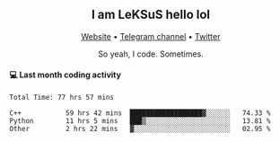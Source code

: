 <h2 align="center">I am LeKSuS hello lol</h2>
<div align="center">
  <a href="https://leksus.net">Website</a> •
  <a href="https://t.me/leksus_was_here">Telegram channel</a> •
  <a href="https://twitter.com/___LeKSuS___">Twitter</a>
</div>
<p align="center">So yeah, I code. Sometimes.</p>

#### :computer: Last month coding activity
<!--START_SECTION:waka-->

```text
Total Time: 77 hrs 57 mins

C++           59 hrs 42 mins  ██████████████████▓░░░░░░   74.33 %
Python        11 hrs 5 mins   ███▒░░░░░░░░░░░░░░░░░░░░░   13.81 %
Other         2 hrs 22 mins   ▓░░░░░░░░░░░░░░░░░░░░░░░░   02.95 %
```

<!--END_SECTION:waka-->

<!-- flag{4_l0t_0f_1nter35t1ng_th1ng5_4r3_1n_publ1c_d0m41n} -->
